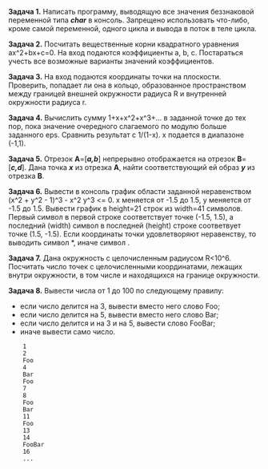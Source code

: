 **Задача 1.** Написать программу, выводящую все значения беззнаковой переменной типа ***char*** в консоль. Запрещено использовать что-либо, кроме самой переменной, одного цикла и вывода в поток в теле цикла.

**Задача 2.** Посчитать вещественные корни квадратного уравнения ax^2+bx+c=0. На вход подаются коэффициенты a, b, c. Постараться учесть все возможные варианты значений коэффициентов.

**Задача 3.** На вход подаются координаты точки на плоскости. Проверить, попадает ли она в кольцо, образованное пространством между границей внешней окружности радиуса R и внутренней окружности радиуса r.

**Задача 4.** Вычислить сумму 1+x+x^2+x^3+... в заданной точке до тех пор, пока значение очередного слагаемого по модулю больше заданного eps. Сравнить результат с 1/(1-x). x подается в диапазоне (-1,1).

**Задача 5.** Отрезок **A**=[***a,b***] непрерывно отображается на отрезок **B**=[***c,d***]. Дана точка ***x*** из отрезка **A**, найти соответствующий ей образ ***y*** из отрезка **B**.

**Задача 6.** Вывести в консоль график области заданной неравенством (x^2 + y^2 - 1)^3 - x^2 y^3 <= 0. x меняется от -1.5 до 1.5, y меняется от -1.5 до 1.5. Вывести график в height=21 строк из width=41 символов. Первый символ в первой строке соответствует точке (-1.5, 1.5), а последний (width) символ в последней (height) строке соответвует точке (1.5, -1.5). Если координаты точки удовлетворяют неравенству, то выводить символ *, иначе символ .

**Задача 7.** Дана окружность с целочисленным радиусом R<10^6. Посчитать число точек с целочисленными координатами, лежащих внутри окружности, в том числе и находящихся на границе окружности.

**Задача 8.** Вывести числа от 1 до 100 по следующему правилу: 
- если число делится на 3, вывести вместо него слово Foo;
- если число делится на 5, вывести вместо него слово Bar;
- если число делится и на 3 и на 5, вывести слово FooBar;
- иначе вывести само число.

```
	1
	2
	Foo
	4
	Bar
	Foo
	7
	8
	Foo
	Bar
	11
	Foo
	13
	14
	FooBar
	16
	...
```